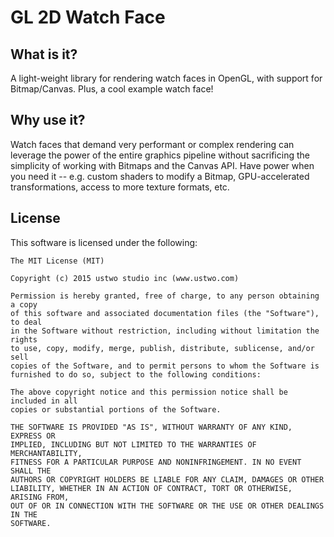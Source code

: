 # GL 2D Watch Face

## What is it? 
A light-weight library for rendering watch faces in OpenGL, with support for Bitmap/Canvas. Plus, a cool example watch face! 

## Why use it? 
Watch faces that demand very performant or complex rendering can leverage the power of the entire graphics pipeline without sacrificing the simplicity of working with Bitmaps and the Canvas API. Have power when you need it -- e.g. custom shaders to modify a Bitmap, GPU-accelerated transformations, access to more texture formats, etc.

## License
This software is licensed under the following:
```
The MIT License (MIT)

Copyright (c) 2015 ustwo studio inc (www.ustwo.com)

Permission is hereby granted, free of charge, to any person obtaining a copy
of this software and associated documentation files (the "Software"), to deal
in the Software without restriction, including without limitation the rights
to use, copy, modify, merge, publish, distribute, sublicense, and/or sell
copies of the Software, and to permit persons to whom the Software is
furnished to do so, subject to the following conditions:

The above copyright notice and this permission notice shall be included in all
copies or substantial portions of the Software.

THE SOFTWARE IS PROVIDED "AS IS", WITHOUT WARRANTY OF ANY KIND, EXPRESS OR
IMPLIED, INCLUDING BUT NOT LIMITED TO THE WARRANTIES OF MERCHANTABILITY,
FITNESS FOR A PARTICULAR PURPOSE AND NONINFRINGEMENT. IN NO EVENT SHALL THE
AUTHORS OR COPYRIGHT HOLDERS BE LIABLE FOR ANY CLAIM, DAMAGES OR OTHER
LIABILITY, WHETHER IN AN ACTION OF CONTRACT, TORT OR OTHERWISE, ARISING FROM,
OUT OF OR IN CONNECTION WITH THE SOFTWARE OR THE USE OR OTHER DEALINGS IN THE
SOFTWARE.
 ```
